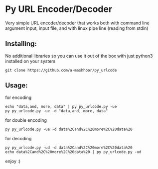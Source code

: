 # Py URL Encoder/Decoder
Very simple URL encoder/decoder that works both with
command line argument input, input file, and with linux pipe line
(reading from stdin)

## Installing:
No additional libraries so you can use it out of the box
with just python3 installed on your system
```shell
git clone https://github.com/a-mashhoor/py_urlcode

```

## Usage:

for encoding
```shell
echo "data,and, more, data" | py py_urlcode.py -ue
py py_urlcode.py -ue -d "data,and, more, data"
```
for double encoding
```shell
py py_urlcode.py -ue -d data%2Cand%2C%20more%2C%20data%20
```
for decoding
```shell
py py_urlcode.py -ud -d data%2Cand%2C%20more%2C%20data%20
echo data%2Cand%2C%20more%2C%20data%20 | py py_urlcode.py -ud
```
enjoy :)
